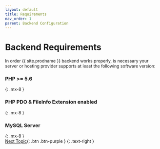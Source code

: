 ```yaml
---
layout: default
title: Requirements
nav_order: 1
parent: Backend Configuration
---
```

# Backend Requirements

In order {{ site.prodname }} backend works properly, is necessary your server or hosting provider supports at least the following software version:

### PHP >= 5.6
{: .mx-8 }
### PHP PDO & FileInfo Extension enabled 
{: .mx-8 }
### MySQL Server
{: .mx-8 }
<br />
[Next Topic](cleaninstall/step1.html){: .btn .btn-purple }
{: .text-right }

